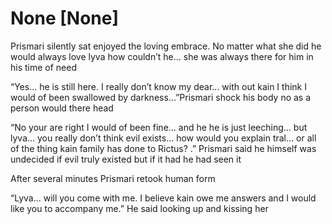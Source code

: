 # None [None]

Prismari silently sat  enjoyed the loving embrace. No matter what she did he would always love lyva  how couldn’t he... she was always there for him in his time of need 

“Yes... he is still here. I really don’t know my dear... with out kain I think I would of been swallowed by darkness...”Prismari shock his body no  as a person would there head 

“No your are right I would of been fine... and he he is just leeching... but lyva... you really don’t think evil exists... how would you explain tral... or all of the thing kain family has done to Rictus? .” Prismari said he himself was undecided if evil truly  existed but if it had he had seen it 

After several minutes Prismari retook human form 

“Lyva... will you come with me. I believe kain owe me answers and I would like you to accompany me.” He said looking up and kissing her
